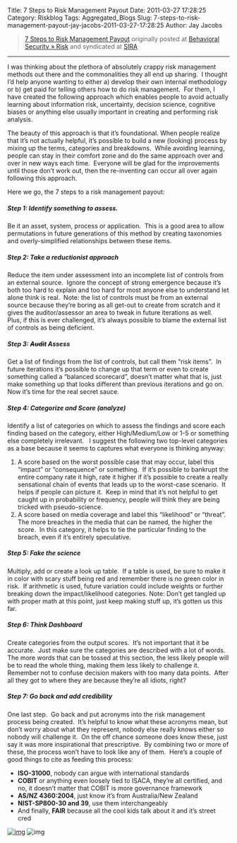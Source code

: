 Title: 7 Steps to Risk Management Payout
Date: 2011-03-27 17:28:25
Category: Riskblog
Tags: Aggregated_Blogs
Slug: 7-steps-to-risk-management-payout-jay-jacobs-2011-03-27-17:28:25
Author: Jay Jacobs

>[7 Steps to Risk Management Payout](https://beechplane.wordpress.com/2011/03/27/7-steps-to-risk-management-payout/) originally posted at [Behavioral Security » Risk](https://beechplane.wordpress.com) and syndicated at [SIRA](http://societyinforisk.org)
***
I was thinking about the plethora of absolutely crappy risk management methods out there and the commonalities they all end up sharing.  I thought I’d help anyone wanting to either a) develop their own internal methodology or b) get paid for telling others how to do risk management.  For them, I have created the following approach which enables people to avoid actually learning about information risk, uncertainty, decision science, cognitive biases or anything else usually important in creating and performing risk analysis.

The beauty of this approach is that it’s foundational. When people realize that it’s not actually helpful, it’s possible to build a new (looking) process by mixing up the terms, categories and breakdowns.  While avoiding learning, people can stay in their comfort zone and do the same approach over and over in new ways each time.  Everyone will be glad for the improvements until those don’t work out, then the re-inventing can occur all over again following this approach.

Here we go, the 7 steps to a risk management payout:

##### Step 1: Identify something to assess. 

Be it an asset, system, process or application.  This is a good area to allow permutations in future generations of this method by creating taxonomies and overly-simplified relationships between these items.

##### Step 2: Take a reductionist approach

Reduce the item under assessment into an incomplete list of controls from an external source.  Ignore the concept of strong emergence because it’s both too hard to explain and too hard for most anyone else to understand let alone think is real.  Note: the list of controls must be from an external source because they’re boring as all get-out to create from scratch and it gives the auditor/assessor an area to tweak in future iterations as well.  Plus, if this is ever challenged, it’s always possible to blame the external list of controls as being deficient.

##### Step 3: ~~Audit~~ Assess

Get a list of findings from the list of controls, but call them “risk items”.  In future iterations it’s possible to change up that term or even to create something called a “balanced scorecard”, doesn’t matter what that is, just make something up that looks different than previous iterations and go on.  Now it’s time for the real secret sauce.

##### Step 4: Categorize and Score (analyze)

Identify a list of categories on which to assess the findings and score each finding based on the category, either High/Medium/Low or 1-5 or something else completely irrelevant.   I suggest the following two top-level categories as a base because it seems to captures what everyone is thinking anyway:

1.  A score based on the worst possible case that may occur, label this “impact” or “consequence” or something.  If it’s possible to bankrupt the entire company rate it high, rate it higher if it’s possible to create a really sensational chain of events that leads up to the worst-case scenario.  It helps if people can picture it.  Keep in mind that it’s not helpful to get caught up in probability or frequency, people will think they are being tricked with pseudo-science.
2.  A score based on media coverage and label this “likelihood” or “threat”.  The more breaches in the media that can be named, the higher the score.  In this category, it helps to tie the particular finding to the breach, even if it’s entirely speculative.

##### Step 5: Fake the science

Multiply, add or create a look up table.  If a table is used, be sure to make it in color with scary stuff being red and remember there is no green color in risk.  If arithmetic is used, future variation could include weights or further breaking down the impact/likelihood categories. Note: Don’t get tangled up with proper math at this point, just keep making stuff up, it’s gotten us this far. 

##### Step 6: Think Dashboard

Create categories from the output scores.  It’s not important that it be accurate.  Just make sure the categories are described with a lot of words.  The more words that can be tossed at this section, the less likely people will be to read the whole thing, making them less likely to challenge it.  Remember not to confuse decision makers with too many data points.  After all they got to where they are because they’re all idiots, right?

##### Step 7: Go back and add credibility

One last step.  Go back and put acronyms into the risk management process being created.  It’s helpful to know what these acronyms mean, but don’t worry about what they represent, nobody else really knows either so nobody will challenge it.  On the off chance someone does know these, just say it was more inspirational that prescriptive.  By combining two or more of these, the process won’t have to look like any of them.  Here’s a couple of good things to cite as feeding this process:

-   **ISO-31000**, nobody can argue with international standards
-   **COBIT** or anything even loosely tied to ISACA, they’re all certified, and no, it doesn’t matter that COBIT is more governance framework
-   **AS/NZ 4360:2004**, just know it’s from Australia/New Zealand
-   **NIST-SP800-30 and 39**, use them interchangeably
-   And finally, **FAIR** because all the cool kids talk about it and it’s street cred

[![img](/images/blank.png)](#) ![img](https://pixel.wp.com/b.gif?host=beechplane.wordpress.com&blog=13708129&post=74&subd=beechplane&ref=&feed=1)


